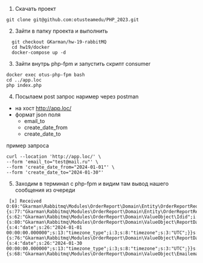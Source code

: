 
1. Скачать проект  

  ```
  git clone git@github.com:otusteamedu/PHP_2023.git
  ```
2. Зайти в папку проекта и выполнить 

```
  git checkout GKarman/hw-19-rabbitMQ
  cd hw19/docker
  docker-compose up -d
```

3. Зайти внутрь php-fpm и запустить скрипт consumer

``` 
docker exec otus-php-fpm bash
cd ../app.loc
php index.php
```

4. Посылаем post запрос наример через postman
- на хост http://app.loc/
- формат json поля 
    - email_to  
    - create_date_from
    - create_date_to

пример запроса
``` 
curl --location 'http://app.loc/' \
--form 'email_to="test@mail.ru"' \
--form 'create_date_from="2024-01-01"' \
--form 'create_date_to="2024-01-30"' 
```

5. Заходим в терминал с php-fpm и видим там вывод нашего сообщения из очереди

```
 [x] Received O:69:"Gkarman\Rabbitmq\Modules\OrderReport\Domain\Entity\OrderReportRequest":4:{s:77:"Gkarman\Rabbitmq\Modules\OrderReport\Domain\Entity\OrderReportRequestuserId";O:58:"Gkarman\Rabbitmq\Modules\OrderReport\Domain\ValueObject\Id":1:{s:62:"Gkarman\Rabbitmq\Modules\OrderReport\Domain\ValueObject\Idid";i:1;}s:79:"Gkarman\Rabbitmq\Modules\OrderReport\Domain\Entity\OrderReportRequestdateFrom";O:70:"Gkarman\Rabbitmq\Modules\OrderReport\Domain\ValueObject\ReportDateFrom":1:{s:80:"Gkarman\Rabbitmq\Modules\OrderReport\Domain\ValueObject\ReportDateFromdateFrom";O:8:"DateTime":3:{s:4:"date";s:26:"2024-01-01 00:00:00.000000";s:13:"timezone_type";i:3;s:8:"timezone";s:3:"UTC";}}s:77:"Gkarman\Rabbitmq\Modules\OrderReport\Domain\Entity\OrderReportRequestdateTo";O:68:"Gkarman\Rabbitmq\Modules\OrderReport\Domain\ValueObject\ReportDateTo":1:{s:76:"Gkarman\Rabbitmq\Modules\OrderReport\Domain\ValueObject\ReportDateTodateTo";O:8:"DateTime":3:{s:4:"date";s:26:"2024-01-30 00:00:00.000000";s:13:"timezone_type";i:3;s:8:"timezone";s:3:"UTC";}}s:78:"Gkarman\Rabbitmq\Modules\OrderReport\Domain\Entity\OrderReportRequestemailTo";O:61:"Gkarman\Rabbitmq\Modules\OrderReport\Domain\ValueObject\Email":1:{s:68:"Gkarman\Rabbitmq\Modules\OrderReport\Domain\ValueObject\Emailemail";s:12:"test@mail.ru";}}
```
